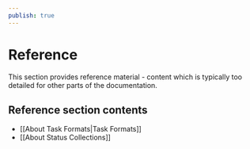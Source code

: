 ```yaml
---
publish: true
---
```


# Reference

This section provides reference material - content which is typically too detailed for other parts of the documentation.

## Reference section contents

- [[About Task Formats|Task Formats]]
- [[About Status Collections]]
